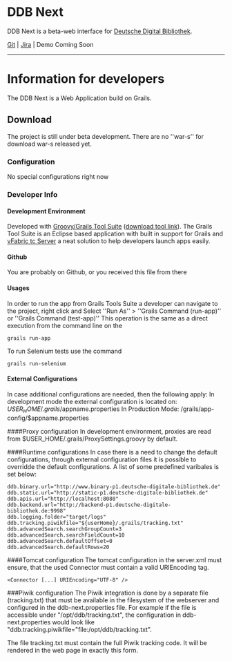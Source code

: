 DDB Next
================

DDB Next is a beta-web interface for [Deutsche Digital Bibliothek](http://ddb.de).

[Git](https://github.com/Deutsche-Digitale-Bibliothek/ddb-next) | [Jira](https://jira.deutsche-digitale-bibliothek.de/browse/DDBNEXT) | Demo Coming Soon

-----

# Information for developers 

The DDB Next is a Web Application build on Grails.


## Download 

The project is still under beta development. 
There are no ''war-s'' for download war-s released yet. 



### Configuration 
No special configurations right now

### Developer Info 
#### Development Environment 
Developed with [Groovy/Grails Tool Suite](http://www.grails.org/products/ggts) ([download tool link](http://www.springsource.org/groovy-grails-tool-suite-download)). 
The Grails Tool Suite is an Eclipse based application with built in support for Grails and [vFabric tc Server](http://www.vmware.com/products/application-platform/vfabric-tcserver/overview.html) a neat solution to help developers launch apps easily. 

#### Github 
You are probably on Github, or you received this file from there

#### Usages 
In order to run the app from Grails Tools Suite a developer can navigate to the project, right click and Select ''Run As'' > ''Grails Command (run-app)'' or ''Grails Command (test-app)''
This operation is the same as a direct execution from the command line on the

    grails run-app

To run Selenium tests use the command

    grails run-selenium

#### External Configurations
In case additional configurations are needed, then the following apply:
In development mode the external configuration is located on: $USER_HOME/.grails/$appname.properties 
In Production Mode: /grails/app-config/$appname.properties

####Proxy configuration 
In development environment, proxies are read from $USER_HOME/.grails/ProxySettings.groovy by default.

####Runtime configurations 
In case there is a need to change the default configurations, through external configuration files it is possible to overridde the default configurations. 
A list of some predefined varibales is set below:

    ddb.binary.url="http://www.binary-p1.deutsche-digitale-bibliothek.de"
    ddb.static.url="http://static-p1.deutsche-digitale-bibliothek.de"
    ddb.apis.url="http://localhost:8080"
    ddb.backend.url="http://backend-p1.deutsche-digitale-bibliothek.de:9998"
	ddb.logging.folder="target/logs"
	ddb.tracking.piwikfile="${userHome}/.grails/tracking.txt"
    ddb.advancedSearch.searchGroupCount=3
    ddb.advancedSearch.searchFieldCount=10
    ddb.advancedSearch.defaultOffset=0
    ddb.advancedSearch.defaultRows=20  

####Tomcat configuration
The tomcat configuration in the server.xml must ensure, that the used Connector must contain a valid URIEncoding tag.

	<Connector [...] URIEncoding="UTF-8" /> 
 
###Piwik configuration
The Piwik integration is done by a separate file (tracking.txt) that must be available in the filesystem of the webserver and configured
in the ddb-next.properties file. For example if the file is accessible under "/opt/ddb/tracking.txt", the configuration in ddb-next.properties
would look like "ddb.tracking.piwikfile="file:/opt/ddb/tracking.txt".

The file tracking.txt must contain the full Piwik tracking code. It will be rendered in the web page in exactly this form.